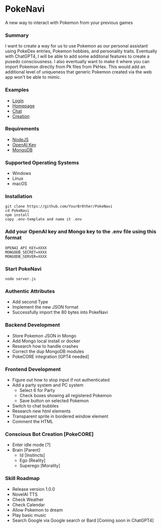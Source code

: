 # PokeNavi
A new way to interact with Pokemon from your previous games

### Summary
I want to create a way for us to use Pokemon as our personal assistant using PokeDex entries, Pokemon hobbies, and personality traits. Eventually with ChatGPT4, I will be able to add some additonal features to create a pusedo consciousness. I also eventually want to make it where you can import Pokemon directly from Pk files from PkHex. This would add an additional level of uniqueness that generic Pokemon created via the web app won't be able to mimic.

### Examples
* [Login](/Example/Login.png)
* [Homepage](/Example/Homepage.png)
* [Chat](/Example/Chat.png)
* [Creation](/Example/Creation.png)

### Requirements
 * [NodeJS](https://nodejs.org/en)
 * [OpenAI Key](https://platform.openai.com/account/api-keys)
 * [MongoDB](https://www.mongodb.com/)

### Supported Operating Systems
 * Windows
 * Linux
 * macOS

### Installation
    git clone https://github.com/YourBr0ther/PokeNavi
    cd PokeNavi
    npm install
    copy .env-template and name it .env

### Add your OpenAI key and Mongo key to the .env file using this format
    OPENAI_API_KEY=XXXX
    MONGODB_SECRET=XXXX
    MONGODB_SERVER=XXXX

### Start PokeNavi
    node server.js

### Authentic Attributes
* Add second Type
* Implement the new JSON format
* Successfully import the 80 bytes into PokeNavi

### Backend Development
* Store Pokemon JSON in Mongo
* Add Mongo local install or docker
* Research how to handle crashes
* Correct the dup MongoDB modules
* PokeCORE integration [GPT4 needed]

### Frontend Development
* Figure out how to stop input if not authenticated
* Add a party system and PC system
  * Select 6 for Party
  * Check boxes showing all registered Pokemon
  * Save button on selected Pokemon
* Switch to chat bubbles
* Research new html elements
* Transparent sprite in bordered window element
* Comment the HTML

### Conscious Bot Creation [PokeCORE]
* Enter idle mode [?]
* Brain [Parent]
  * Id [Instincts]
  * Ego [Reality]
  * Superego [Morality]

### Skill Roadmap
 * Release version 1.0.0
 * NovelAI TTS
 * Check Weather
 * Check Calendar
 * Allow Pokemon to dream
 * Play basic music
 * Search Google via Google search or Bard [Coming soon in ChatGPT4]
